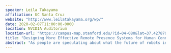 ```yaml
---
speaker: Leila Takayama
affiliation: UC Santa Cruz
website: "http://www.leilatakayama.org/wp/"
date: 2020-02-07T11:00:00-0000
location: NVIDIA Auditorium
location-url: "https://campus-map.stanford.edu/?id=04-080&lat=37.42787956&lng=-122.17429865&zoom=17&srch=nvidia%20auditorium"
title: "Designing More Effective Remote Presence Systems for Human Connection and Exploration"
abstract: "As people are speculating about what the future of robots in the workplace will look like, this could be a good time to realize that we already live in that future. We actually know a lot about what it’s like to telecommute to work everyday via telepresence robot. Coming from a human-robot interaction perspective, I’ll present the research lessons learned from several years of fielding telepresence robot prototypes in companies and running controlled experiments in the lab to figure out how to better support remote collaboration between people. Building upon that work, I will share some recent research on professional robot operators, including service robot operators, drone pilots, and deep sea robot operators. Finally, I will share our current research on identifying needs and opportunities for designing robotic systems that can better support robotic systems with humans in-the-loop."
---
```

